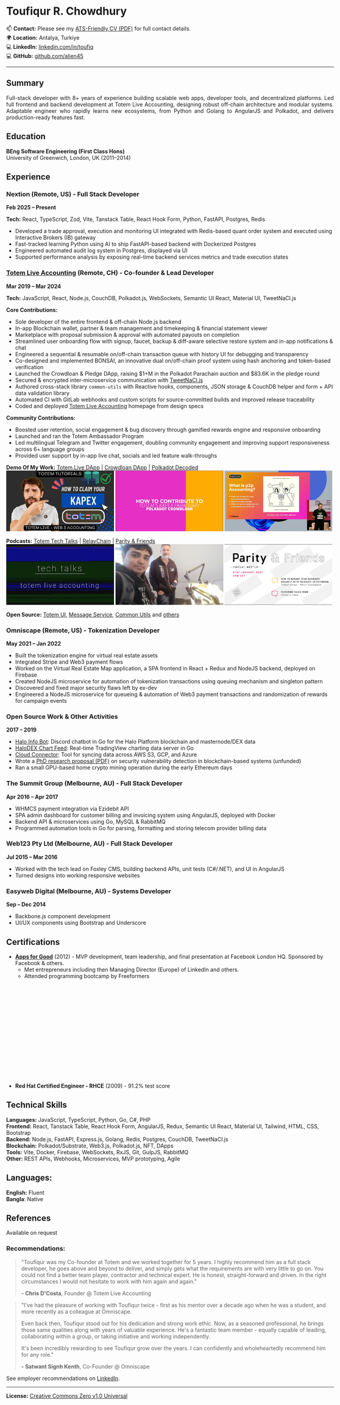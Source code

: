 <!-- PDF-IGNORE-START -->
<!-- Header block will be replaced by PDF generation script (.github/scripts/md_to_pdf.py). Make sure to keep both the script and this file update to date with contact details -->
# Toufiqur R. Chowdhury
  
📫 **Contact:** Please see my [ATS-Friendly CV (PDF)](https://alien45.github.io/cv/Toufiqur_Chowdhury_CV.pdf) for full contact details.  
🌍 **Location:** Antalya, Turkiye  
💻 **LinkedIn:** [linkedin.com/in/toufiq](https://linkedin.com/in/toufiq)  
💻 **GitHub:** [github.com/alien45](https://github.com/alien45)  
<!-- PDF-IGNORE-END -->

---

## Summary

<p style="text-align: justify;">
Full-stack developer with 8+ years of experience building scalable web apps, developer tools, and decentralized platforms. Led full frontend and backend development at Totem Live Accounting, designing robust off-chain architecture and modular systems. Adaptable engineer who rapidly learns new ecosystems, from Python and Golang to AngularJS and Polkadot, and delivers production-ready features fast.
</p>  


## Education  

**BEng Software Engineering (First Class Hons)**  
University of Greenwich, London, UK (2011–2014)  


## Experience  

### Nextion (Remote, US) - Full Stack Developer  

**Feb 2025 – Present**  

**Tech:** React, TypeScript, Zod, Vite, Tanstack Table, React Hook Form, Python, FastAPI, Postgres, Redis  

- Developed a trade approval, execution and monitoring UI integrated with Redis-based quant order system and executed using Interactive Brokers (IB) gateway  
- Fast-tracked learning Python using AI to ship FastAPI-based backend with Dockerized Postgres  
- Engineered automated audit log system in Postgres, displayed via UI  
- Supported performance analysis by exposing real-time backend services metrics and trade execution states  


### [Totem Live Accounting](https://totemaccounting.com) (Remote, CH) - Co-founder & Lead Developer  

**Mar 2019 – Mar 2024**  

**Tech:** JavaScript, React, Node.js, CouchDB, Polkadot.js, WebSockets, Semantic UI React, Material UI, TweetNaCl.js  

**Core Contributions:**  

- Sole developer of the entire frontend & off-chain Node.js backend  <!-- - Produced full SPA with modules like:   -->
- In-app Blockchain wallet, partner & team management and timekeeping & financial statement viewer  
- Marketplace with proposal submission & approval with automated payouts on completion  
- Streamlined user onboarding flow with signup, faucet, backup & diff-aware selective restore system and in-app notifications & chat 
- Engineered a sequential & resumable on/off-chain transaction queue with history UI for debugging and transparency  
- Co-designed and implemented <a title="Blockchainization of NoSQL Storage Authorization & Identification. In other words, a decentralized 2 Factor Authentication mechanism with full control over exactly what is being done/stored.">BONSAI</a>, an innovative dual on/off-chain proof system using hash anchoring and token-based verification  
- Launched the Crowdloan & Pledge DApp, raising $1+M in the Polkadot Parachain auction and $83.6K in the pledge round  
- Secured & encrypted inter-microservice communication with [TweetNaCl.js](https://tweetnacl.js.org)  
- Authored cross-stack library `common-utils` with Reactive hooks, components, JSON storage & CouchDB helper and form + API data validation library  
- Automated CI with GitLab webhooks and custom scripts for source-committed builds and improved release traceability  
- Coded and deployed [Totem Live Accounting](https://totemaccounting.com/) homepage from design specs  
  
**Community Contributions:**  

- Boosted user retention, social engagement & bug discovery through gamified rewards engine and responsive onboarding  
- Launched and ran the Totem Ambassador Program  
- Led multilingual Telegram and Twitter engagement, doubling community engagement and improving support responsiveness across 6+ language groups  
- Provided user support by in-app live chat, socials and led feature walk-throughs  
 
**Demo Of My Work:**
[Totem.Live DApp](https://youtube.com/watch?v=29rViB0SFhA) | 
[Crowdloan DApp](https://www.youtube.com/watch?v=qBLskkm0iDk&t=61s) | 
[Polkadot Decoded](https://www.youtube.com/watch?v=FzqX41_ga2I&t=580s)  <!-- PDF-IGNORE-START -->  
<a
  class="inline-block width-33p video"
  href="https://youtube.com/watch?v=29rViB0SFhA"
  title="A walk-through tutorial of some of the core features of Totem UI DApp while demoing the rewards claim process.">
  <img src="assets/totem/kapex-claim-howto-thumb.jpg" />
</a>
<a
  class="inline-block width-33p video"
  href="https://www.youtube.com/watch?v=qBLskkm0iDk&t=61s"
  title="Walk-through of how to contribute to the Totem Crowdloan on the Polkadot Relaychain.">
  <img src="assets/totem/crowdloan-how-to-thumb.jpg" />
</a>
<a
  class="inline-block width-33p video"
  href="https://www.youtube.com/watch?v=FzqX41_ga2I&t=580s"
  title="Totem founder Chris D'Costa gave a talk and demoed onboarding, tasks module, financial statement and on-chain live accounting engine in-action at the Polkadot Decoded 2022, New York.">
  <img src="assets/totem/decoded2022-presentation-thumb.jpg" />
</a>
<br />

<!-- PDF-IGNORE-END -->
**Podcasts:** 
[Totem Tech Talks](https://www.youtube.com/@totemliveaccounting1312/search?query=tech%20talks) | 
[RelayChain](https://www.youtube.com/watch?v=ceTPR3oY5RA) | 
[Parity & Friends](https://www.youtube.com/live/pryr8DmVMlM?si=sKsGoO7CnRgpJ6mw&t=3080)  <!-- PDF-IGNORE-START -->  
<a class="inline-block width-33p video" href="https://www.youtube.com/watch?v=ceTPR3oY5RA">
  <img src="assets/totem/tech-talks-thumb.jpg" />
</a>
<a class="inline-block width-33p video" href="https://www.youtube.com/watch?v=ceTPR3oY5RA">
  <img src="assets/totem/RelayChain-podcast-IMG_20191205_112955.jpg" />
</a>
<a
  class="inline-block width-33p video"
  href="https://www.youtube.com/live/pryr8DmVMlM?si=sKsGoO7CnRgpJ6mw&t=3080"
  title="Totem founder Chris D'Costa demoing the tasks module, financial statement and on-chain accounting engine at the Parity & Friends podcast">
  <img src="assets/totem/parity-and-friends-thumb.jpg" />
</a>
<br />

<!-- PDF-IGNORE-END -->
**Open Source:** 
 [Totem UI](https://github.com/totem-tech/totem-ui), 
 [Message Service](https://github.com/totem-tech/totem-message-service), 
 [Common Utils](https://github.com/totem-tech/common-utils)
 and [others](https://github.com/totem-tech)  


### Omniscape (Remote, US) - Tokenization Developer  

**May 2021 – Jan 2022**  

- Built the tokenization engine for virtual real estate assets  
- Integrated Stripe and Web3 payment flows  
- Worked on the Virtual Real Estate Map application, a SPA frontend in React + Redux and NodeJS backend, deployed on Firebase  
- Created NodeJS microservice for automation of tokenization transactions using queuing mechanism and singleton pattern  
- Discovered and fixed major security flaws left by ex-dev  
- Engineered a NodeJS microservice for queueing & automation of Web3 payment transactions and randomization of rewards for campaign events  


### Open Source Work & Other Activities  

**2017 – 2019**  

- [Halo Info Bot](https://github.com/alien45/halo-info-bot): Discord chatbot in Go for the Halo Platform blockchain and masternode/DEX data  
- [HaloDEX Chart Feed](https://github.com/alien45/halodex-chart-feed): Real-time TradingView charting data server in Go  
- [Cloud Connector](https://github.com/alien45/cloud-connector): Tool for syncing data across AWS S3, GCP, and Azure  
- Wrote a [PhD research proposal (PDF)](https://alien45.github.io/cv/assets/monash-uni-phd-proposal-blockchain-security.pdf) on security vulnerability detection in blockchain-based systems (unfunded)  
- Ran a small GPU-based home crypto mining operation during the early Ethereum days  


### The Summit Group (Melbourne, AU) - Full Stack Developer  

**Apr 2016 – Apr 2017**  

- WHMCS payment integration via Ezidebit API  
- SPA admin dashboard for customer billing and invoicing system using AngularJS, deployed with Docker  
- Backend API & microservices using Go, MySQL & RabbitMQ  
- Programmed automation tools in Go for parsing, formatting and storing telecom provider billing data  


### Web123 Pty Ltd (Melbourne, AU) - Full Stack Developer  

**Jul 2015 – Mar 2016**  

- Worked with the tech lead on <a title="A WYSIWYG CMS designed to make delivering websites easier for designers and developers.">Foxley CMS</a>, building backend APIs, unit tests (C#/.NET), and UI in AngularJS  
- Turned designs into working responsive websites  

<!-- PDF-IGNORE-START -->
### Easyweb Digital (Melbourne, AU) - Systems Developer  

**Sep – Dec 2014**  

- Backbone.js component development  
- UI/UX components using Bootstrap and Underscore  
<!-- PDF-IGNORE-END -->


## Certifications  
 
- **[Apps for Good](https://www.appsforgood.org/)** (2012) - MVP development, team leadership, and final presentation at Facebook London HQ. Sponsored by Facebook & others.<!-- PDF-IGNORE-START -->
  - Met entrepreneurs including then Managing Director (Europe) of LinkedIn and others.
  - Attended programming bootcamp by Freeformers

<div
  class="inline-block width-33p gallery-image-bg"
  style="background-image: url('assets/appsforgood.org/2012-07-18_13.06.47.jpg')"
  title="Group photo infront of the famous Facebook Wall at Facebook London HQ"
></div>
<div
  class="inline-block width-33p gallery-image-bg"
  style="background-image: url('assets/appsforgood.org/2012-07-18_19.09.00.jpg');"
  title="Team photo at Facebook London HQ after presentation"
></div>
<div
  class="inline-block width-33p gallery-image-bg"
  style="background-image: url('assets/appsforgood.org/2012-07-21.jpg');"
  title="At Freeformers Bootcamp"
></div>
<!-- PDF-IGNORE-END -->  

- **Red Hat Certified Engineer - RHCE** (2009) - 91.2% test score 

## Technical Skills  

**Languages:** JavaScript, TypeScript, Python, Go, C#, PHP    
**Frontend:** React, Tanstack Table, React Hook Form, AngularJS, Redux, Semantic UI React, Material UI, Tailwind, HTML, CSS, Bootstrap  
**Backend:** Node.js, FastAPI, Express.js, Golang, Redis, Postgres, CouchDB, TweetNaCl.js  
**Blockchain:** Polkadot/Substrate, Web3.js, Polkadot.js, NFT, DApps  
**Tools:** Vite, Docker, Firebase, WebSockets, RxJS, Git, GulpJS, RabbitMQ  
**Other:** REST APIs, Webhooks, Microservices, MVP prototyping, Agile  


<!-- PDF-IGNORE-START -->
<!-- Languages and References on PDF will be taken from the pdf_footer.md file-->
## Languages:  
**English:** Fluent  
**Bangla**: Native  


## References  
Available on request  

### Recommendations:

> "Toufiqur was my Co-founder at Totem and we worked together for 5 years. I highly recommend him as a full stack developer, he goes above and beyond to deliver, and simply gets what the requirements are with very little to go on. You could not find a better team player, contractor and technical expert. He is honest, straight-forward and driven. In the right circumstances I would not hesitate to work with him again and again."
> 
> **- Chris D'Costa**, Founder @ Totem Live Accounting

> "I've had the pleasure of working with Toufiqur twice - first as his mentor over a decade ago when he was a student, and more recently as a colleague at Omniscape.
>
>Even back then, Toufiqur stood out for his dedication and strong work ethic. Now, as a seasoned professional, he brings those same qualities along with years of valuable experience. He's a fantastic team member - equally capable of leading, collaborating within a group, or taking initiative and working independently.
>
>It's been incredibly rewarding to see Toufiqur grow over the years. I can confidently and wholeheartedly recommend him for any role."
> 
> **- Satwant Signh Kenth**, Co-Founder @ Omniscape

See employer recommendations on [LinkedIn](https://linkedin.com/in/toufiq). 

---
**License:** [Creative Commons Zero v1.0 Universal](https://alien45.github.io/cv/LICENSE)

<!-- padding for GitHub only -->
<style>
  body {
    padding-left: 10px;
    padding-right: 10px;
    max-width: 900px;
    margin: auto;
  }

  .markdown-body h1 {
    border: none;
    margin-bottom: 0;
  }

  .inline-block { display: inline-block}

  .width-33p { width: calc( 33% - 1px ); }

  .gallery-image-bg {
    background-repeat: no-repeat;
    background-position: center;
    background-size: cover;
    min-height: 240px;
  }

  .video { position: relative; }
  .video::before {
    content: '';
    display: block;
    position: absolute;
    top: 0;
    left: 0;
    width: 100%;
    height: 100%;
    background: url(assets/play-icon.png) center center no-repeat;
  }
  @media (min-width: 601px) {
    body {
      padding-left: 50px;
      padding-right: 50px;
    }
    .video:not(:hover)::before { display: none; }
  }

  @media (max-width: 600px) {
    .gallery-image-bg { min-width: 100% }
    .video {
      display: block;
      min-width: 100%;
    }
  }
 </style>
<!-- PDF-IGNORE-END -->  